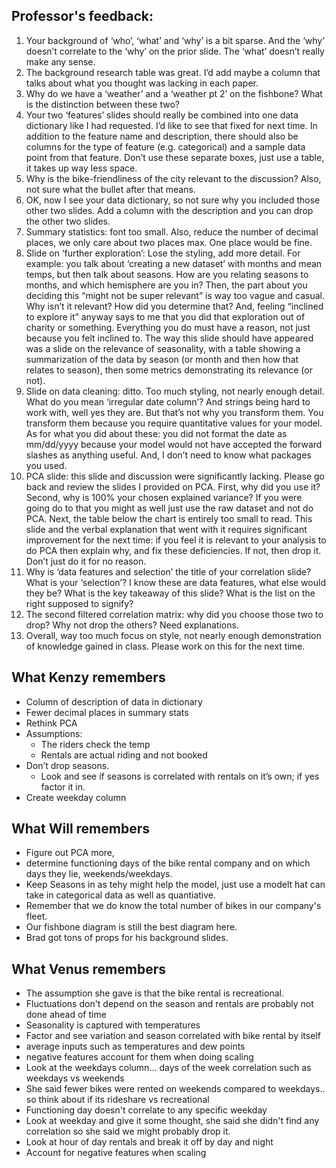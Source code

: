 ## Professor's feedback:

1. Your background of ‘who’, ‘what’ and ‘why’ is a bit sparse. And the ‘why’ doesn’t correlate to the ‘why’ on the prior slide. The ‘what’ doesn’t really make any sense.
2. The background research table was great. I’d add maybe a column that talks about what you thought was lacking in each paper.
3. Why do we have a ‘weather’ and a ‘weather pt 2’ on the fishbone? What is the distinction between these two?
4. Your two ‘features’ slides should really be combined into one data dictionary like I had requested. I’d like to see that fixed for next time. In addition to the feature name and description, there should also be columns for the type of feature (e.g. categorical) and a sample data point from that feature. Don’t use these separate boxes, just use a table, it takes up way less space.
5. Why is the bike-friendliness of the city relevant to the discussion? Also, not sure what the bullet after that means.
6. OK, now I see your data dictionary, so not sure why you included those other two slides. Add a column with the description and you can drop the other two slides.
7. Summary statistics: font too small. Also, reduce the number of decimal places, we only care about two places max. One place would be fine.
8. Slide on ‘further exploration’: Lose the styling, add more detail. For example: you talk about ‘creating a new dataset’ with months and mean temps, but then talk about seasons. How are you relating seasons to months, and which hemisphere are you in? Then, the part about you deciding this “might not be super relevant” is way too vague and casual. Why isn’t it relevant? How did you determine that? And, feeling “inclined to explore it” anyway says to me that you did that exploration out of charity or something. Everything you do must have a reason, not just because you felt inclined to. The way this slide should have appeared was a slide on the relevance of seasonality, with a table showing a summarization of the data by season (or month and then how that relates to season), then some metrics demonstrating its relevance (or not).
9. Slide on data cleaning: ditto. Too much styling, not nearly enough detail. What do you mean ‘irregular date column’? And strings being hard to work with, well yes they are. But that’s not why you transform them. You transform them because you require quantitative values for your model. As for what you did about these: you did not format the date as mm/dd/yyyy because your model would not have accepted the forward slashes as anything useful. And, I don’t need to know what packages you used.
10. PCA slide: this slide and discussion were significantly lacking. Please go back and review the slides I provided on PCA. First, why did you use it? Second, why is 100% your chosen explained variance? If you were going do to that you might as well just use the raw dataset and not do PCA. Next, the table below the chart is entirely too small to read. This slide and the verbal explanation that went with it requires significant improvement for the next time: if you feel it is relevant to your analysis to do PCA then explain why, and fix these deficiencies. If not, then drop it. Don’t just do it for no reason.
11. Why is ‘data features and selection’ the title of your correlation slide? What is your ‘selection’? I know these are data features, what else would they be? What is the key takeaway of this slide? What is the list on the right supposed to signify?
12. The second filtered correlation matrix: why did you choose those two to drop? Why not drop the others? Need explanations.
13. Overall, way too much focus on style, not nearly enough demonstration of knowledge gained in class. Please work on this for the next time.



## What Kenzy remembers

- Column of description of data in dictionary
- Fewer decimal places in summary stats
- Rethink PCA
- Assumptions:
    - The riders check the temp 
    - Rentals are actual riding and not booked
- Don’t drop seasons.
    - Look and see if seasons is correlated with rentals on it’s own; if yes factor it in.
- Create weekday column



## What Will remembers

- Figure out PCA more, 
- determine functioning days of the bike rental company and on which days they lie, weekends/weekdays.
- Keep Seasons in as tehy might help the model, just use a modelt hat can take in categorical data as well as quantiative.
- Remember that we do know the total number of bikes in our company's fleet.
- Our fishbone diagram is still the best diagram here.
- Brad got tons of props for his background slides.


## What Venus remembers

- The assumption she gave is that the bike rental is recreational.
- Fluctuations don't depend on the season and rentals are probably not done ahead of time
- Seasonality is captured with temperatures
- Factor and see variation and season correlated with bike rental by itself
- average inputs such as temperatures and dew points
- negative features account for them when doing scaling
- Look at the weekdays column... days of the week correlation such as weekdays vs weekends
- She said fewer bikes were rented on weekends compared to weekdays.. so think about if its rideshare vs recreational
- Functioning day doesn't correlate to any specific weekday
- Look at weekday and give it some thought, she said she didn't find any correlation so she said we might probably drop it.
- Look at hour of day rentals and break it off by day and night
- Account for negative features when scaling

